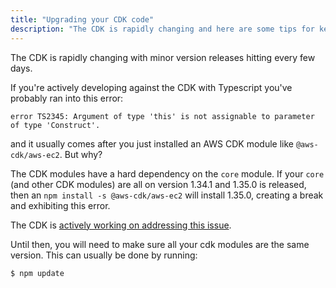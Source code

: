 ```yaml
---
title: "Upgrading your CDK code"
description: "The CDK is rapidly changing and here are some tips for keeping up with it."
---
```


The CDK is rapidly changing with minor version releases hitting every few days.

If you're actively developing against the CDK with Typescript you've probably ran into this error:

```
error TS2345: Argument of type 'this' is not assignable to parameter of type 'Construct'.
```

and it usually comes after you just installed an AWS CDK module like `@aws-cdk/aws-ec2`. But why?

The CDK modules have a hard dependency on the `core` module. If your `core` (and other CDK modules) are all on version 1.34.1 and 1.35.0 is released, then an `npm install -s @aws-cdk/aws-ec2` will install 1.35.0, creating a break and exhibiting this error.

The CDK is [actively working on addressing this issue](https://github.com/aws/aws-cdk-rfcs/blob/master/text/0006-monolothic-packaging.md). 

Until then, you will need to make sure all your cdk modules are the same version. This can usually be done by running:

```shell script
$ npm update
```


